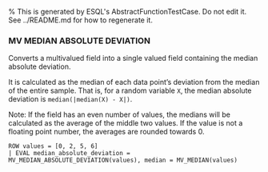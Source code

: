 % This is generated by ESQL's AbstractFunctionTestCase. Do not edit it. See ../README.md for how to regenerate it.

### MV MEDIAN ABSOLUTE DEVIATION
Converts a multivalued field into a single valued field containing the median absolute deviation.

It is calculated as the median of each data point’s deviation from the median of the entire sample. That is, for a random variable `X`, the median absolute deviation is `median(|median(X) - X|)`.

Note: If the field has an even number of values, the medians will be calculated as the average of the middle two values. If the value is not a floating point number, the averages are rounded towards 0.

```esql
ROW values = [0, 2, 5, 6]
| EVAL median_absolute_deviation = MV_MEDIAN_ABSOLUTE_DEVIATION(values), median = MV_MEDIAN(values)
```
